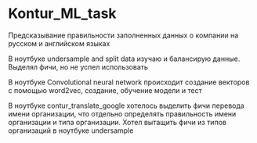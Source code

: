 # Kontur_ML_task
Предсказывание правильности заполненных данных о компании на русском и английском языках


В ноутбуке undersample and split data изучаю и балансирую данные. Выделял фичи, но не успел использовать

В ноутбуке Convolutional neural network происходит создание векторов с помощью word2vec, создание, обучение модели и тест

В ноутбуке contur_translate_google хотелось выделить фичи перевода имени организации, что отдельно определять правильность имени организации и типа организации. Хотел вытащить фичи из типов организаций в ноутбуке undersample
